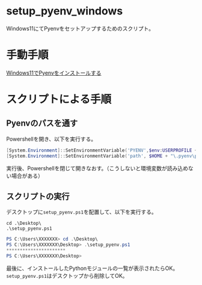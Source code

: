 # setup_pyenv_windows
Windows11にてPyenvをセットアップするためのスクリプト。

# 手動手順

[Windows11でPyenvをインストールする](https://qiita.com/v1tam1n/items/3d0d4237c87a85effefa)

# スクリプトによる手順

## Pyenvのパスを通す

Powershellを開き、以下を実行する。

```powershell
[System.Environment]::SetEnvironmentVariable('PYENV',$env:USERPROFILE + "\.pyenv\pyenv-win\","User")
[System.Environment]::SetEnvironmentVariable('path', $HOME + "\.pyenv\pyenv-win\bin;" + $HOME + "\.pyenv\pyenv-win\shims;" + $env:Path,"User")
```
実行後、Powershellを閉じて開きなおす。（こうしないと環境変数が読み込めない場合がある）


## スクリプトの実行

デスクトップに`setup_pyenv.ps1`を配置して、以下を実行する。

```
cd .\Desktop\
.\setup_pyenv.ps1
```

```powershell
PS C:\Users\XXXXXXX> cd .\Desktop\
PS C:\Users\XXXXXXX\Desktop> .\setup_pyenv.ps1
**********************
PS C:\Users\XXXXXXX\Desktop>
```
最後に、インストールしたPythonモジュールの一覧が表示されたらOK。
`setup_pyenv.ps1`はデスクトップから削除してOK。
